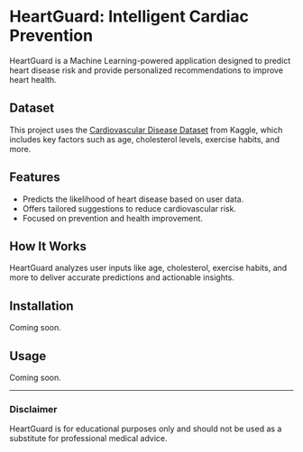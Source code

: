 # HeartGuard: Intelligent Cardiac Prevention

HeartGuard is a Machine Learning-powered application designed to predict heart disease risk and provide personalized recommendations to improve heart health.

## Dataset
This project uses the [Cardiovascular Disease Dataset](https://www.kaggle.com/datasets/sulianova/cardiovascular-disease-dataset/data) from Kaggle, which includes key factors such as age, cholesterol levels, exercise habits, and more.

## Features
- Predicts the likelihood of heart disease based on user data.
- Offers tailored suggestions to reduce cardiovascular risk.
- Focused on prevention and health improvement.

## How It Works
HeartGuard analyzes user inputs like age, cholesterol, exercise habits, and more to deliver accurate predictions and actionable insights.

## Installation
Coming soon.

## Usage
Coming soon.

---

### Disclaimer
HeartGuard is for educational purposes only and should not be used as a substitute for professional medical advice.
